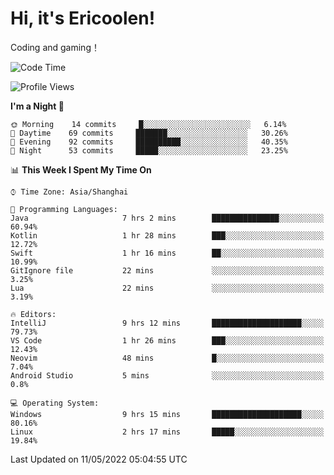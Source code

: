 # Hi, it's Ericoolen!
Coding and gaming！

<!--START_SECTION:waka-->
![Code Time](http://img.shields.io/badge/Code%20Time-238%20hrs%2047%20mins-blue)

![Profile Views](http://img.shields.io/badge/Profile%20Views-0-blue)

**I'm a Night 🦉** 

```text
🌞 Morning    14 commits     █░░░░░░░░░░░░░░░░░░░░░░░░   6.14% 
🌆 Daytime    69 commits     ███████░░░░░░░░░░░░░░░░░░   30.26% 
🌃 Evening    92 commits     ██████████░░░░░░░░░░░░░░░   40.35% 
🌙 Night      53 commits     █████░░░░░░░░░░░░░░░░░░░░   23.25%

```


📊 **This Week I Spent My Time On** 

```text
⌚︎ Time Zone: Asia/Shanghai

💬 Programming Languages: 
Java                     7 hrs 2 mins        ███████████████░░░░░░░░░░   60.94% 
Kotlin                   1 hr 28 mins        ███░░░░░░░░░░░░░░░░░░░░░░   12.72% 
Swift                    1 hr 16 mins        ██░░░░░░░░░░░░░░░░░░░░░░░   10.99% 
GitIgnore file           22 mins             ░░░░░░░░░░░░░░░░░░░░░░░░░   3.25% 
Lua                      22 mins             ░░░░░░░░░░░░░░░░░░░░░░░░░   3.19%

🔥 Editors: 
IntelliJ                 9 hrs 12 mins       ████████████████████░░░░░   79.73% 
VS Code                  1 hr 26 mins        ███░░░░░░░░░░░░░░░░░░░░░░   12.43% 
Neovim                   48 mins             █░░░░░░░░░░░░░░░░░░░░░░░░   7.04% 
Android Studio           5 mins              ░░░░░░░░░░░░░░░░░░░░░░░░░   0.8%

💻 Operating System: 
Windows                  9 hrs 15 mins       ████████████████████░░░░░   80.16% 
Linux                    2 hrs 17 mins       █████░░░░░░░░░░░░░░░░░░░░   19.84%

```


 Last Updated on 11/05/2022 05:04:55 UTC
<!--END_SECTION:waka-->

